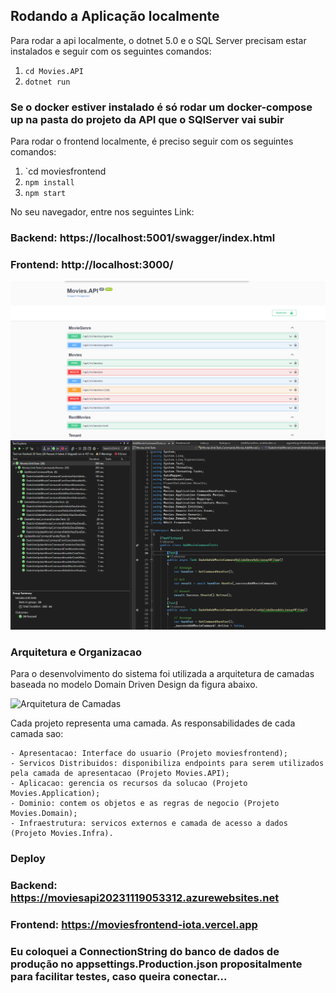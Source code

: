 ﻿## Rodando a Aplicação localmente
Para rodar a api localmente, o dotnet 5.0 e o SQL Server precisam estar instalados e seguir com os seguintes comandos:
1. `cd Movies.API`
2. `dotnet run`
### Se o docker estiver instalado é só rodar um docker-compose up na pasta do projeto da API que o SQlServer vai subir
Para rodar o frontend localmente, é preciso seguir com os seguintes comandos:
1. `cd moviesfrontend
2. `npm install`
3. `npm start`

No seu navegador, entre nos seguintes Link:
### Backend: https://localhost:5001/swagger/index.html
### Frontend: http://localhost:3000/

![](swagger.png)
![](Tests.png)

### Arquitetura e Organizacao

Para o desenvolvimento do sistema foi utilizada a arquitetura de camadas baseada no modelo Domain Driven Design da figura abaixo. 

![Arquitetura de Camadas](https://user-images.githubusercontent.com/42355371/74002848-3ba2f200-494f-11ea-9488-c3a22e4f53bd.jpg)

Cada projeto representa uma camada. As responsabilidades de cada camada sao:

	- Apresentacao: Interface do usuario (Projeto moviesfrontend);
	- Servicos Distribuidos: disponibiliza endpoints para serem utilizados pela camada de apresentacao (Projeto Movies.API);
	- Aplicacao: gerencia os recursos da solucao (Projeto Movies.Application);
	- Dominio: contem os objetos e as regras de negocio (Projeto Movies.Domain);
	- Infraestrutura: servicos externos e camada de acesso a dados (Projeto Movies.Infra).

### Deploy	

### Backend: https://moviesapi20231119053312.azurewebsites.net
### Frontend: https://moviesfrontend-iota.vercel.app


### Eu coloquei a ConnectionString do banco de dados de produção no appsettings.Production.json propositalmente para facilitar testes, caso queira conectar...
